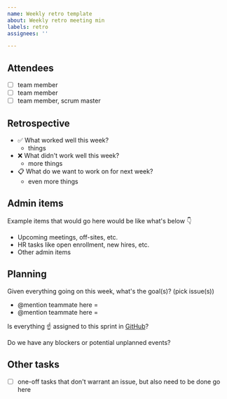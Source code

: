 ```yaml
---
name: Weekly retro template
about: Weekly retro meeting min
labels: retro
assignees: ''

---
```


## Attendees

- [ ] team member
- [ ] team member
- [ ] team member, scrum master

## Retrospective

- ✅ What worked well this week?
  - things
- ❌ What didn't work well this week?
  - more things
- 📋 What do we want to work on for next week?
  - even more things

## Admin items

Example items that would go here would be like what's below 👇

- Upcoming meetings, off-sites, etc.
- HR tasks like open enrollment, new hires, etc.
- Other admin items

## Planning

Given everything going on this week, what's the goal(s)? (pick issue(s))

- @mention teammate here =
- @mention teammate here =

Is everything ☝️ assigned to this sprint in [GitHub](https://github.com/users/some-natalie/projects/3/views/15)?

Do we have any blockers or potential unplanned events?

## Other tasks

- [ ] one-off tasks that don't warrant an issue, but also need to be done go here
